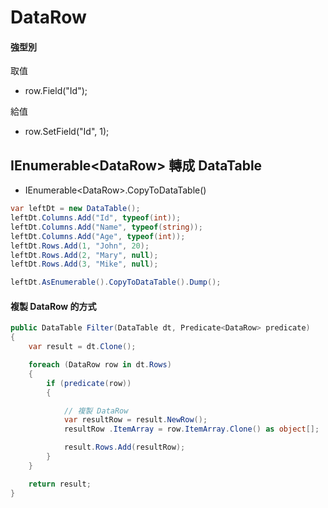# DataRow

#### 強型別

取值
- row.Field<int>("Id");

給值
- row.SetField("Id", 1);


## IEnumerable\<DataRow> 轉成 DataTable

- IEnumerable\<DataRow>.CopyToDataTable()

```cs
var leftDt = new DataTable();
leftDt.Columns.Add("Id", typeof(int));
leftDt.Columns.Add("Name", typeof(string));
leftDt.Columns.Add("Age", typeof(int));
leftDt.Rows.Add(1, "John", 20);
leftDt.Rows.Add(2, "Mary", null);
leftDt.Rows.Add(3, "Mike", null);

leftDt.AsEnumerable().CopyToDataTable().Dump();
```

#### 複製 DataRow 的方式

```cs
public DataTable Filter(DataTable dt, Predicate<DataRow> predicate)
{
	var result = dt.Clone();

	foreach (DataRow row in dt.Rows)
	{
		if (predicate(row))
		{

            // 複製 DataRow
			var resultRow = result.NewRow();
			resultRow .ItemArray = row.ItemArray.Clone() as object[];

			result.Rows.Add(resultRow);
		}
	}

	return result;
}
```